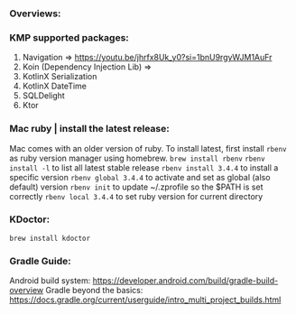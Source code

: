 ### Overviews:

### KMP supported packages:
1. Navigation => https://youtu.be/jhrfx8Uk_y0?si=1bnU9rgyWJM1AuFr
2. Koin (Dependency Injection Lib) => 
3. KotlinX Serialization
4. KotlinX DateTime
5. SQLDelight
6. Ktor 

### Mac ruby | install the latest release:
Mac comes with an older version of ruby. To install latest, first install `rbenv` as ruby version manager using homebrew.
`brew install rbenv`
`rbenv install -l` to list all latest stable release
`rbenv install 3.4.4` to install a specific version
`rbenv global 3.4.4` to activate and set as global (also default) version
`rbenv init` to update ~/.zprofile so the $PATH is set correctly
`rbenv local 3.4.4` to set ruby version for current directory

### KDoctor:
`brew install kdoctor`

### Gradle Guide:
Android build system: https://developer.android.com/build/gradle-build-overview
Gradle beyond the basics: https://docs.gradle.org/current/userguide/intro_multi_project_builds.html